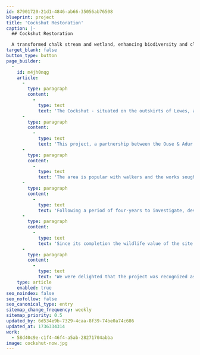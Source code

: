 ```yaml
---
id: 87901720-21d1-4846-ab66-35056ab76508
blueprint: project
title: 'Cockshut Restoration'
caption: |-
  ## Cockshut Restoration

  A transformed chalk stream and wetland, enhancing biodiversity and climate resilience in the South Downs.
target_blank: false
button_type: button
page_builder:
  -
    id: m4jh0nqg
    article:
      -
        type: paragraph
        content:
          -
            type: text
            text: 'The Cockshut - situated on the outskirts of Lewes, adjacent to Lewes Brooks Site of Special Scientific Interest (SSSI) - is a chalk stream that had previously been straightened and realigned to become an embanked ditch. Over time the channel had become degraded and lacked the shape and landscape connectivity of a functional watercourse. The stream had become choked with the highly invasive parrots feather. Overall, there was very little flow and little biodiversity.'
      -
        type: paragraph
        content:
          -
            type: text
            text: 'This project, a partnership between the Ouse & Adur Rivers Trust, Lewes District Council, South Downs National Park and Lewes Railway Land Wildlife Trust aimed to restore a more natural course for the stream and reconnect it to a series of wetland habitats. All improvements were aimed at increasing the sites biodiversity, its resilience to climate impacts, and enabling the features of the SSSI to return.'
      -
        type: paragraph
        content:
          -
            type: text
            text: 'The area is popular with walkers and the works sought to improve access via a circular walk with interpretation panels highlighting the areas unique environmental history and the value of chalk streams in the landscape of the South Downs.'
      -
        type: paragraph
        content:
          -
            type: text
            text: 'Following a period of four-years to investigate, develop and consent, in June 2023 the project began to realign a 670m section of the Cockshut Stream into Lewes Brooks SSSI. Over the following three months the sites topography was altered, creating several pools, scrapes and enhanced ditches which together form 6.3ha of wetland around the new channel. The new channel has been designed to meander through the site and has a shallow profile, enabling both connectivity with the floodplain and resilience against future periods of low flow resulting from climate change impacts.'
      -
        type: paragraph
        content:
          -
            type: text
            text: 'Since its completion the wildlife value of the site has increased with a more diverse assemblage of bird life, including egrets, heron, greenshank, kingfisher and white storks being reported. Pre-project surveys recorded no reptiles on the site but since its completion there are several reports and photographs of grass snakes around the newly created hibernacula. Over the next five years, ecological surveys will be undertaken to enable robust comparison of pre-and post-works data.'
      -
        type: paragraph
        content:
          -
            type: text
            text: 'We were delighted that the project was recognized as the Winner of the Landscape Design and Peoples Choice Categories at the 2024 South Downs Design Awards.'
    type: article
    enabled: true
seo_noindex: false
seo_nofollow: false
seo_canonical_type: entry
sitemap_change_frequency: weekly
sitemap_priority: 0.5
updated_by: 6d534e9b-7329-4caa-8f39-74be0a74c686
updated_at: 1736334314
work:
  - 58d40c9e-c1f4-46f4-a5ab-28271704abba
image: cockshut-now.jpg
---
```

